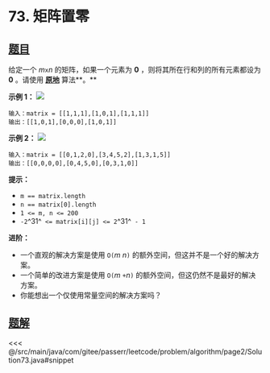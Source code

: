 # 73. 矩阵置零

## [题目](https://leetcode.cn/problems/set-matrix-zeroes/)
给定一个 *m*` x `*n* 的矩阵，如果一个元素为 **0** ，则将其所在行和列的所有元素都设为 **0** 。请使用 **[原地](http://baike.baidu.com/item/%E5%8E%9F%E5%9C%B0%E7%AE%97%E6%B3%95)** 算法**。**

**示例 1：**
![](https://assets.leetcode.com/uploads/2020/08/17/mat1.jpg)

```
输入：matrix = [[1,1,1],[1,0,1],[1,1,1]]
输出：[[1,0,1],[0,0,0],[1,0,1]]
```

**示例 2：**
![](https://assets.leetcode.com/uploads/2020/08/17/mat2.jpg)

```
输入：matrix = [[0,1,2,0],[3,4,5,2],[1,3,1,5]]
输出：[[0,0,0,0],[0,4,5,0],[0,3,1,0]]
```

**提示：**

* `m == matrix.length`
* `n == matrix[0].length`
* `1 <= m, n <= 200`
* `-2`^31^` <= matrix[i][j] <= 2`^31^` - 1`

**进阶：**

* 一个直观的解决方案是使用 `O(`*m* *n*`)` 的额外空间，但这并不是一个好的解决方案。
* 一个简单的改进方案是使用 `O(`*m* ` + `*n*`)` 的额外空间，但这仍然不是最好的解决方案。
* 你能想出一个仅使用常量空间的解决方案吗？


## [题解](https://github.com/PasseRR/JavaLeetCode/blob/master/src/main/java/com/gitee/passerr/leetcode/problem/algorithm/page2/Solution73.java)

<<< @/src/main/java/com/gitee/passerr/leetcode/problem/algorithm/page2/Solution73.java#snippet
